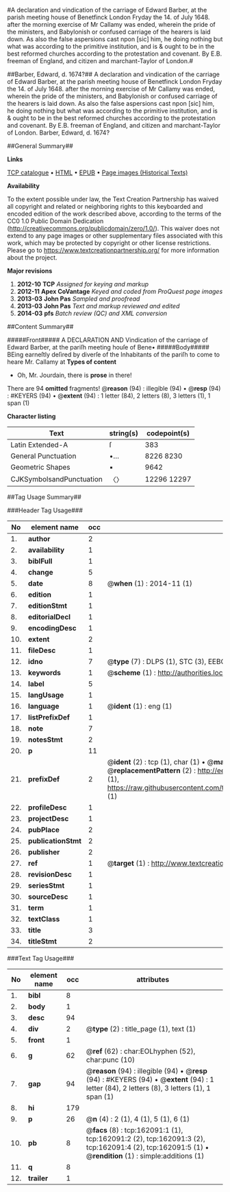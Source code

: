 #A declaration and vindication of the carriage of Edward Barber, at the parish meeting house of Benetfinck London Fryday the 14. of July 1648. after the morning exercise of Mr Callamy was ended, wherein the pride of the ministers, and Babylonish or confused carriage of the hearers is laid down. As also the false aspersions cast npon [sic] him, he doing nothing but what was according to the primitive institution, and is & ought to be in the best reformed churches according to the protestation and covenant. By E.B. freeman of England, and citizen and marchant-Taylor of London.#

##Barber, Edward, d. 1674?##
A declaration and vindication of the carriage of Edward Barber, at the parish meeting house of Benetfinck London Fryday the 14. of July 1648. after the morning exercise of Mr Callamy was ended, wherein the pride of the ministers, and Babylonish or confused carriage of the hearers is laid down. As also the false aspersions cast npon [sic] him, he doing nothing but what was according to the primitive institution, and is & ought to be in the best reformed churches according to the protestation and covenant. By E.B. freeman of England, and citizen and marchant-Taylor of London.
Barber, Edward, d. 1674?

##General Summary##

**Links**

[TCP catalogue](http://www.ota.ox.ac.uk/tcp/)  • 
[HTML](http://tei.it.ox.ac.uk/tcp/Texts-HTML/free/A78/A78119.html)  • 
[EPUB](http://tei.it.ox.ac.uk/tcp/Texts-EPUB/free/A78/A78119.epub) • 
[Page images (Historical Texts)](https://historicaltexts.jisc.ac.uk/eebo-99864473e)

**Availability**

To the extent possible under law, the Text Creation Partnership has waived all copyright and related or neighboring rights to this keyboarded and encoded edition of the work described above, according to the terms of the CC0 1.0 Public Domain Dedication (http://creativecommons.org/publicdomain/zero/1.0/). This waiver does not extend to any page images or other supplementary files associated with this work, which may be protected by copyright or other license restrictions. Please go to https://www.textcreationpartnership.org/ for more information about the project.

**Major revisions**

1. __2012-10__ __TCP__ *Assigned for keying and markup*
1. __2012-11__ __Apex CoVantage__ *Keyed and coded from ProQuest page images*
1. __2013-03__ __John Pas__ *Sampled and proofread*
1. __2013-03__ __John Pas__ *Text and markup reviewed and edited*
1. __2014-03__ __pfs__ *Batch review (QC) and XML conversion*

##Content Summary##

#####Front#####
A DECLARATION AND Vindication of the carriage of Edward Barber, at the pariſh meeting houſe of Bene•
#####Body#####
 BEing earneſtly deſired by diverſe of the Inhabitants of the pariſh to come to heare Mr. Callamy at
**Types of content**

  * Oh, Mr. Jourdain, there is **prose** in there!

There are 94 **omitted** fragments! 
 @__reason__ (94) : illegible (94)  •  @__resp__ (94) : #KEYERS (94)  •  @__extent__ (94) : 1 letter (84), 2 letters (8), 3 letters (1), 1 span (1)

**Character listing**


|Text|string(s)|codepoint(s)|
|---|---|---|
|Latin Extended-A|ſ|383|
|General Punctuation|•…|8226 8230|
|Geometric Shapes|▪|9642|
|CJKSymbolsandPunctuation|〈〉|12296 12297|

##Tag Usage Summary##

###Header Tag Usage###

|No|element name|occ|attributes|
|---|---|---|---|
|1.|__author__|2||
|2.|__availability__|1||
|3.|__biblFull__|1||
|4.|__change__|5||
|5.|__date__|8| @__when__ (1) : 2014-11 (1)|
|6.|__edition__|1||
|7.|__editionStmt__|1||
|8.|__editorialDecl__|1||
|9.|__encodingDesc__|1||
|10.|__extent__|2||
|11.|__fileDesc__|1||
|12.|__idno__|7| @__type__ (7) : DLPS (1), STC (3), EEBO-CITATION (1), PROQUEST (1), VID (1)|
|13.|__keywords__|1| @__scheme__ (1) : http://authorities.loc.gov/ (1)|
|14.|__label__|5||
|15.|__langUsage__|1||
|16.|__language__|1| @__ident__ (1) : eng (1)|
|17.|__listPrefixDef__|1||
|18.|__note__|7||
|19.|__notesStmt__|2||
|20.|__p__|11||
|21.|__prefixDef__|2| @__ident__ (2) : tcp (1), char (1)  •  @__matchPattern__ (2) : ([0-9\-]+):([0-9IVX]+) (1), (.+) (1)  •  @__replacementPattern__ (2) : http://eebo.chadwyck.com/downloadtiff?vid=$1&page=$2 (1), https://raw.githubusercontent.com/textcreationpartnership/Texts/master/tcpchars.xml#$1 (1)|
|22.|__profileDesc__|1||
|23.|__projectDesc__|1||
|24.|__pubPlace__|2||
|25.|__publicationStmt__|2||
|26.|__publisher__|2||
|27.|__ref__|1| @__target__ (1) : http://www.textcreationpartnership.org/docs/. (1)|
|28.|__revisionDesc__|1||
|29.|__seriesStmt__|1||
|30.|__sourceDesc__|1||
|31.|__term__|1||
|32.|__textClass__|1||
|33.|__title__|3||
|34.|__titleStmt__|2||


###Text Tag Usage###

|No|element name|occ|attributes|
|---|---|---|---|
|1.|__bibl__|8||
|2.|__body__|1||
|3.|__desc__|94||
|4.|__div__|2| @__type__ (2) : title_page (1), text (1)|
|5.|__front__|1||
|6.|__g__|62| @__ref__ (62) : char:EOLhyphen (52), char:punc (10)|
|7.|__gap__|94| @__reason__ (94) : illegible (94)  •  @__resp__ (94) : #KEYERS (94)  •  @__extent__ (94) : 1 letter (84), 2 letters (8), 3 letters (1), 1 span (1)|
|8.|__hi__|179||
|9.|__p__|26| @__n__ (4) : 2 (1), 4 (1), 5 (1), 6 (1)|
|10.|__pb__|8| @__facs__ (8) : tcp:162091:1 (1), tcp:162091:2 (2), tcp:162091:3 (2), tcp:162091:4 (2), tcp:162091:5 (1)  •  @__rendition__ (1) : simple:additions (1)|
|11.|__q__|8||
|12.|__trailer__|1||
